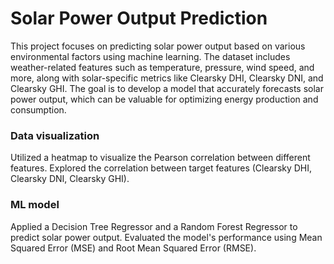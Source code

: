 # Solar Power Output Prediction
This project focuses on predicting solar power output based on various environmental factors using machine learning. The dataset includes weather-related features such as temperature, pressure, wind speed, and more, along with solar-specific metrics like Clearsky DHI, Clearsky DNI, and Clearsky GHI. The goal is to develop a model that accurately forecasts solar power output, which can be valuable for optimizing energy production and consumption.

### Data visualization 
Utilized a heatmap to visualize the Pearson correlation between different features.
Explored the correlation between target features (Clearsky DHI, Clearsky DNI, Clearsky GHI).
### ML model
Applied a Decision Tree Regressor and a Random Forest Regressor to predict solar power output.
Evaluated the model's performance using Mean Squared Error (MSE) and Root Mean Squared Error (RMSE).
